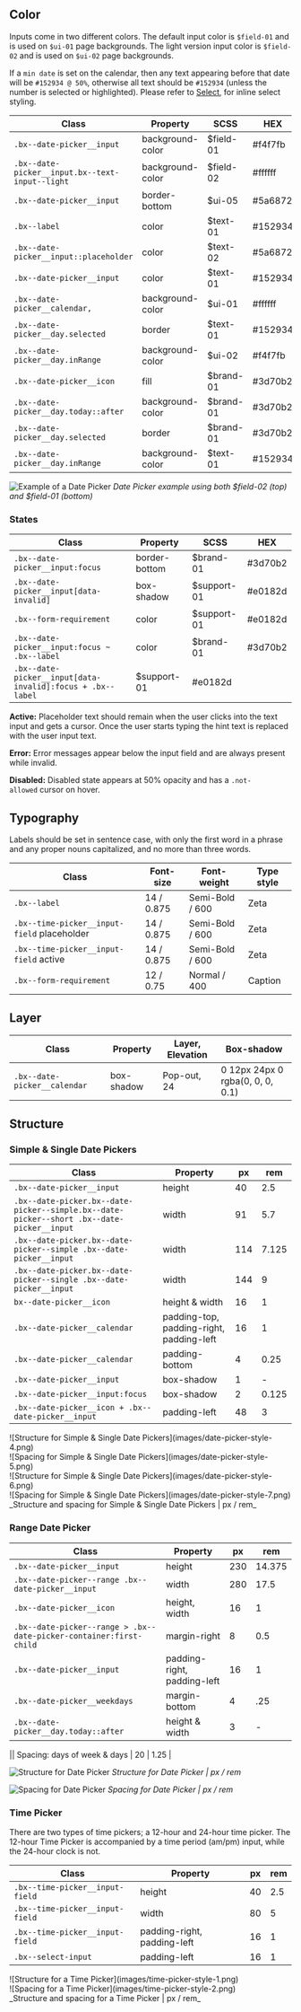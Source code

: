 ## Color

 Inputs come in two different colors. The default input color is `$field-01` and is used on `$ui-01` page backgrounds. The light version input color is `$field-02` and is used on `$ui-02` page backgrounds.

If a `min date` is set on the calendar, then any text appearing before that date will be `#152934 @ 50%`, otherwise all text should be `#152934` (unless the number is selected or highlighted). Please refer to [Select](/components/select), for inline select styling.


| Class                                           | Property         | SCSS       | HEX     |
|-------------------------------------------------|------------------|------------|---------|
|`.bx--date-picker__input`                        | background-color | $field-01  | #f4f7fb |
|`.bx--date-picker__input.bx--text-input--light`  | background-color | $field-02  | #ffffff |
|`.bx--date-picker__input`                        | border-bottom    | $ui-05     | #5a6872 |
|`.bx--label`                                     | color            | $text-01   | #152934 |
|`.bx--date-picker__input::placeholder`           | color            | $text-02   | #5a6872 |
|`.bx--date-picker__input`                        | color            | $text-01   | #152934 |
|`.bx--date-picker__calendar,`                    | background-color | $ui-01     | #ffffff |
|`.bx--date-picker__day.selected`                 | border           | $text-01   | #152934 |
|`.bx--date-picker__day.inRange`                  | background-color | $ui-02     | #f4f7fb |
|`.bx--date-picker__icon`                         | fill             | $brand-01  | #3d70b2 |
|`.bx--date-picker__day.today::after`             | background-color | $brand-01  | #3d70b2 |
|`.bx--date-picker__day.selected`                 | border           | $brand-01  | #3d70b2 |
|`.bx--date-picker__day.inRange                `  | background-color | $text-01   | #152934 |

![Example of a Date Picker](images/date-picker-style-1.png)
_Date Picker example using both $field-02 (top) and $field-01 (bottom)_

### States

| Class                                      | Property     | SCSS          | HEX       |
|--------------------------------------------|--------------|---------------|-----------|
|`.bx--date-picker__input:focus`             | border-bottom| $brand-01     | #3d70b2   |
|`.bx--date-picker__input[data-invalid]`     | box-shadow   | $support-01   | #e0182d   |
|`.bx--form-requirement`                     | color        | $support-01   | #e0182d   |
|`.bx--date-picker__input:focus ~ .bx--label`| color        | $brand-01     | #3d70b2   |
|`.bx--date-picker__input[data-invalid]:focus + .bx--label` | $support-01   | #e0182d   |


**Active:** Placeholder text should remain when the user clicks into the text input and gets a cursor. Once the user starts typing the hint text is replaced with the user input text.

**Error:** Error messages appear below the input field and are always present while invalid.

**Disabled:** Disabled state appears at 50% opacity and has a `.not-allowed` cursor on hover.




## Typography
Labels should be set in sentence case, with only the first word in a phrase and any proper nouns capitalized, and no more than three words.

|Class                                       | Font-size       | Font-weight     | Type style |
|--------------------------------------------|-----------------|-----------------|------------|
| `.bx--label`                               | 14 / 0.875      | Semi-Bold / 600 | Zeta       |
| `.bx--time-picker__input-field` placeholder| 14 / 0.875      | Semi-Bold / 600 | Zeta       |
| `.bx--time-picker__input-field` active     | 14 / 0.875      | Semi-Bold / 600 | Zeta       |
| `.bx--form-requirement`                    | 12 / 0.75       | Normal / 400    | Caption    |


## Layer
| Class                         | Property    | Layer, Elevation | Box-shadow                      |
|-------------------------------|-------------|------------------|---------------------------------|
| `.bx--date-picker__calendar`  | box-shadow  | Pop-out,  24     | 0 12px 24px 0 rgba(0, 0, 0, 0.1)|


## Structure

### Simple & Single Date Pickers

| Class                                                                                   | Property                                 | px  | rem    |
|-----------------------------------------------------------------------------------------|------------------------------------------|-----|--------|
|`.bx--date-picker__input`                                                                | height                                   | 40  | 2.5    |
|`.bx--date-picker.bx--date-picker--simple.bx--date-picker--short .bx--date-picker__input`| width                                    | 91  | 5.7    |
|`.bx--date-picker.bx--date-picker--simple .bx--date-picker__input`                       | width                                    | 114 | 7.125  |
|`.bx--date-picker.bx--date-picker--single .bx--date-picker__input`                       | width                                    | 144 | 9      |
|`bx--date-picker__icon`                                                                  | height & width                           | 16  | 1      |
|`.bx--date-picker__calendar`                                                             | padding-top, padding-right, padding-left | 16  | 1      |
|`.bx--date-picker__calendar`                                                             | padding-bottom                           | 4   | 0.25   |
|`.bx--date-picker__input`                                                                | box-shadow                               | 1   | -      |
|`.bx--date-picker__input:focus`                                                          | box-shadow                               | 2   | 0.125  |
|`.bx--date-picker__icon + .bx--date-picker__input`                                       | padding-left                             | 48  | 3      |

<div data-insert-component="ImageGrid">
  <div>
    ![Structure for Simple & Single Date Pickers](images/date-picker-style-4.png)
  </div>
  <div>
    ![Spacing for Simple & Single Date Pickers](images/date-picker-style-5.png)
  </div>
  <div>
    ![Structure for Simple & Single Date Pickers](images/date-picker-style-6.png)
  </div>
  <div>
    ![Spacing for Simple & Single Date Pickers](images/date-picker-style-7.png)
  </div>
</div>
_Structure and spacing for Simple & Single Date Pickers | px / rem_


### Range Date Picker

| Class                                                            | Property                     | px  | rem    |
|------------------------------------------------------------------|------------------------------|-----|--------|
|`.bx--date-picker__input`                                         | height                       | 230 | 14.375 |
|`.bx--date-picker--range .bx--date-picker__input`                 | width                        | 280 | 17.5   |
|`.bx--date-picker__icon`                                          | height, width                | 16  | 1      |
|`.bx--date-picker--range > .bx--date-picker-container:first-child`| margin-right                 | 8   | 0.5    |
|`.bx--date-picker__input`                                         | padding-right, padding-left  | 16  | 1      |
|`.bx--date-picker__weekdays`                                      | margin-bottom                | 4   | .25    |
|`.bx--date-picker__day.today::after`                              | height & width               | 3   | -      |

|| Spacing: days of week & days | 20  | 1.25   |


![Structure for Date Picker](images/date-picker-style-2.png)
_Structure for Date Picker | px / rem_

![Spacing for Date Picker](images/date-picker-style-3.png)
_Spacing for Date Picker | px / rem_

### Time Picker
There are two types of time pickers; a 12-hour and 24-hour time picker. The 12-hour Time Picker is accompanied by a time period (am/pm) input, while the 24-hour clock is not.

|Class                           | Property                     | px  | rem |
|--------------------------------|------------------------------|-----|-----|
|`.bx--time-picker__input-field` | height                       | 40  | 2.5 |
|`.bx--time-picker__input-field` | width                        | 80  | 5   |
|`.bx--time-picker__input-field` | padding-right, padding-left  | 16  | 1   |
|`.bx--select-input`             | padding-left                 | 16  | 1   |



<div data-insert-component="ImageGrid">
  <div>
    ![Structure for a Time Picker](images/time-picker-style-1.png)
  </div>
  <div>
    ![Spacing for a Time Picker](images/time-picker-style-2.png)
  </div>
</div>
_Structure and spacing for a Time Picker | px / rem_
